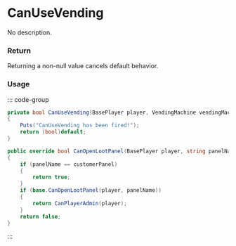 # CanUseVending
<Badge type="info" text="Vending"/><Badge type="danger" text="Carbon Compatible"/><Badge type="warning" text="Oxide Compatible"/>
No description.
### Return
Returning a non-null value cancels default behavior.

### Usage
::: code-group
```csharp [Example]
private bool CanUseVending(BasePlayer player, VendingMachine vendingMachine)
{
	Puts("CanUseVending has been fired!");
	return (bool)default;
}
```
```csharp [Source — Assembly-CSharp @ VendingMachine]
public override bool CanOpenLootPanel(BasePlayer player, string panelName)
{
	if (panelName == customerPanel)
	{
		return true;
	}
	if (base.CanOpenLootPanel(player, panelName))
	{
		return CanPlayerAdmin(player);
	}
	return false;
}

```
:::
